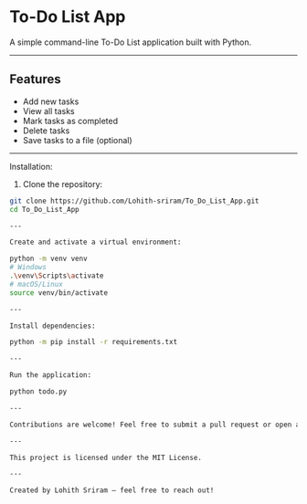 # To-Do List App

A simple command-line To-Do List application built with Python.

---

## Features

- Add new tasks
- View all tasks
- Mark tasks as completed
- Delete tasks
- Save tasks to a file (optional)

---

Installation:

1. Clone the repository:

```bash
git clone https://github.com/Lohith-sriram/To_Do_List_App.git
cd To_Do_List_App

---

Create and activate a virtual environment:

python -m venv venv
# Windows
.\venv\Scripts\activate
# macOS/Linux
source venv/bin/activate

---

Install dependencies:

python -m pip install -r requirements.txt

---

Run the application:

python todo.py

---

Contributions are welcome! Feel free to submit a pull request or open an issue.

---

This project is licensed under the MIT License.

---

Created by Lohith Sriram — feel free to reach out!
